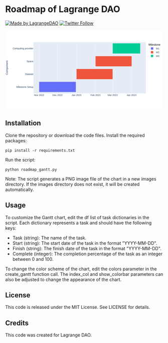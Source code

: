 # Roadmap of Lagrange DAO

[![Made by LagrangeDAO](https://img.shields.io/badge/made%20by-LagrangeDAO-green.svg)](https://www.lagrangedao.com/)
[![Twitter Follow](https://img.shields.io/twitter/follow/lagrangedao)](https://twitter.com/lagrangedao)

![roadmap.svg](images%2Froadmap.svg)

## Installation

Clone the repository or download the code files.
Install the required packages:
```shell
pip install -r requirements.txt
```


Run the script:

    python roadmap_gantt.py

Note: The script generates a PNG image file of the chart in a new images directory. If the images directory does not exist, it will be created automatically.

## Usage

To customize the Gantt chart, edit the df list of task dictionaries in the script. Each dictionary represents a task and should have the following keys:

* Task (string): The name of the task.
* Start (string): The start date of the task in the format "YYYY-MM-DD".
* Finish (string): The finish date of the task in the format "YYYY-MM-DD".
* Complete (integer): The completion percentage of the task as an integer between 0 and 100.

To change the color scheme of the chart, edit the colors parameter in the create_gantt function call. The index_col and show_colorbar parameters can also be adjusted to change the appearance of the chart.

## License

This code is released under the MIT License. See LICENSE for details.

## Credits
This code was created  for Lagrange DAO.
